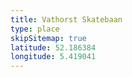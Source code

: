 ```yaml
---
title: Vathorst Skatebaan
type: place
skipSitemap: true
latitude: 52.186384
longitude: 5.419041
---
```

